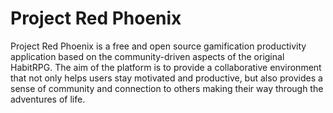 # Project Red Phoenix

Project Red Phoenix is a free and open source gamification productivity application based on the community-driven aspects of the original HabitRPG. The aim of the platform is to provide a collaborative environment that not only helps users stay motivated and productive, but also provides a sense of community and connection to others making their way through the adventures of life.